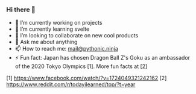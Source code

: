 ### Hi there 👋

<!--
**PythonicNinja/PythonicNinja** is a ✨ _special_ ✨ repository because its `README.md` (this file) appears on your GitHub profile.
Here are some ideas to get you started:
- 🤔 I’m looking for help with 
- 😄 Pronouns: 
-->



- 🔭 I’m currently working on projects
- 🌱 I’m currently learning svelte
- 👯 I’m looking to collaborate on new cool products
- 💬 Ask me about anything
- 📫 How to reach me: mail@pythonic.ninja
- ⚡ Fun fact: Japan has chosen Dragon Ball Z's Goku as an ambassador of the 2020 Tokyo Olympics [1]. More fun facts at [2]

[1] https://www.facebook.com/watch/?v=1724049321242162
[2] https://www.reddit.com/r/todayilearned/top/?t=year
